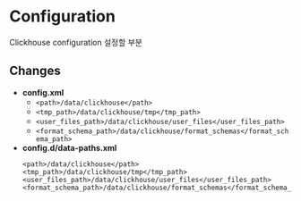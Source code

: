 # Configuration
Clickhouse configuration 설정할 부분

## Changes
- **config.xml**
    - `<path>/data/clickhouse</path>`
    - `<tmp_path>/data/clickhouse/tmp</tmp_path>`
    - `<user_files_path>/data/clickhouse/user_files</user_files_path>`
    - `<format_schema_path>/data/clickhouse/format_schemas</format_schema_path>`
- **config.d/data-paths.xml**
    ```
    <path>/data/clickhouse</path>
    <tmp_path>/data/clickhouse/tmp</tmp_path>
    <user_files_path>/data/clickhouse/user_files</user_files_path>
    <format_schema_path>/data/clickhouse/format_schemas</format_schema_path>
    ```
